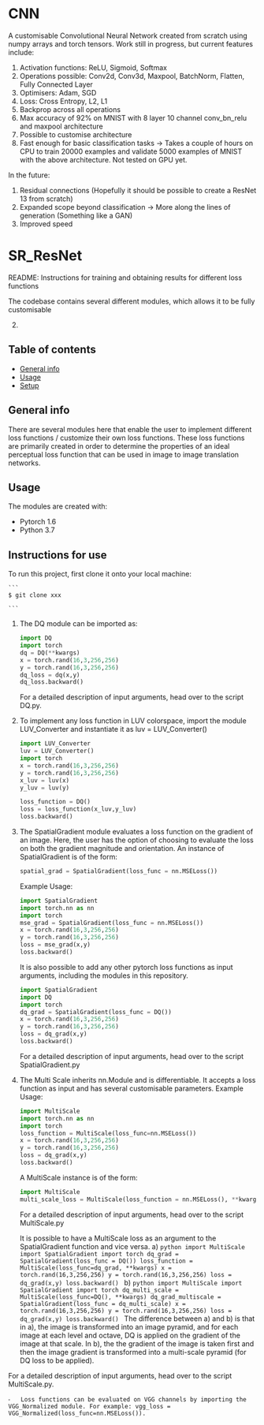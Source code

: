 # CNN
A customisable Convolutional Neural Network created from scratch using numpy arrays and torch tensors. Work still in progress, but current features include:
1) Activation functions: ReLU, Sigmoid, Softmax
2) Operations possible: Conv2d, Conv3d, Maxpool, BatchNorm, Flatten, Fully Connected Layer
3) Optimisers: Adam, SGD
4) Loss: Cross Entropy, L2, L1
5) Backprop across all operations
6) Max accuracy of 92% on MNIST with 8 layer 10 channel conv_bn_relu and maxpool architecture
7) Possible to customise architecture
8) Fast enough for basic classification tasks -> Takes a couple of hours on CPU to train 20000 examples and validate 5000 examples of MNIST with the above architecture. Not tested on GPU yet.

In the future:
1) Residual connections (Hopefully it should be possible to create a ResNet 13 from scratch)
2) Expanded scope beyond classification -> More along the lines of generation (Something like a GAN)
3) Improved speed


# SR_ResNet

README: Instructions for training and obtaining results for different loss functions

The codebase contains several different modules, which allows it to be fully customisable 
	
2) 
## Table of contents
* [General info](#general-info)
* [Usage](#usage)
* [Setup](#setup)

## General info
There are several modules here that enable the user to implement different loss functions / customize their own loss functions. These loss functions are primarily created in order to determine the properties of an ideal perceptual loss function that can be used in image to image translation networks.
	
## Usage
The modules are created with:
* Pytorch 1.6
* Python 3.7
	
## Instructions for use
To run this project, first clone it onto your local machine:

    ```
    $ git clone xxx

    ```
1) The DQ module can be imported as:
    ```python
    import DQ
    import torch
    dq = DQ(**kwargs)
    x = torch.rand(16,3,256,256)
    y = torch.rand(16,3,256,256)
    dq_loss = dq(x,y)
    dq_loss.backward()
    ```
    For a detailed description of input arguments, head over to the script DQ.py.

2) To implement any loss function in LUV colorspace, import the module LUV_Converter and instantiate it as luv = LUV_Converter()
     ```python
    import LUV_Converter
    luv = LUV_Converter()
    import torch
    x = torch.rand(16,3,256,256)
    y = torch.rand(16,3,256,256)
    x_luv = luv(x)
    y_luv = luv(y)
    
    loss_function = DQ()
    loss = loss_function(x_luv,y_luv)
    loss.backward()
    ```
3) The SpatialGradient module evaluates a loss function on the gradient of an image. Here, the user has the option of choosing to evaluate the loss on both the gradient magnitude and orientation. 
    An instance of SpatialGradient is of the form:
    
    ```python
    spatial_grad = SpatialGradient(loss_func = nn.MSELoss())
    ```
    Example Usage: 
    
    ```python
    import SpatialGradient
    import torch.nn as nn
    import torch
    mse_grad = SpatialGradient(loss_func = nn.MSELoss())
    x = torch.rand(16,3,256,256)
    y = torch.rand(16,3,256,256)
    loss = mse_grad(x,y)
    loss.backward()
    ```
    It is also possible to add any other pytorch loss functions as input arguments, including the modules in this repository.
     ```python
    import SpatialGradient
    import DQ
    import torch
    dq_grad = SpatialGradient(loss_func = DQ())
    x = torch.rand(16,3,256,256)
    y = torch.rand(16,3,256,256)
    loss = dq_grad(x,y)
    loss.backward()
    ```
    For a detailed description of input arguments, head over to the script SpatialGradient.py


4) The Multi Scale inherits nn.Module and is differentiable. It accepts a loss function as input and has several customisable parameters. Example Usage:
    ```python
    import MultiScale
    import torch.nn as nn
    import torch
    loss_function = MultiScale(loss_func=nn.MSELoss())
    x = torch.rand(16,3,256,256)
    y = torch.rand(16,3,256,256)
    loss = dq_grad(x,y)
    loss.backward()
    ```
    
    A MultiScale instance is of the form:
    ```python
    import MultiScale
    multi_scale_loss = MultiScale(loss_function = nn.MSELoss(), **kwargs)
    ```
    For a detailed description of input arguments, head over to the script MultiScale.py
    
   It is possible to have a MultiScale loss as an argument to the SpatialGradient function and vice versa. 
   a)
	   ```python
	    import MultiScale
	    import SpatialGradient
    	    import torch
	    dq_grad = SpatialGradient(loss_func = DQ())
	    loss_function = MultiScale(loss_func=dq_grad, **kwargs)
	    x = torch.rand(16,3,256,256)
	    y = torch.rand(16,3,256,256)
	    loss = dq_grad(x,y)
	    loss.backward()
	    ```
    b) 
	    ```python
	    import MultiScale
	    import SpatialGradient
	    import torch
	    dq_multi_scale = MultiScale(loss_func=DQ(), **kwargs)
	    dq_grad_multiscale = SpatialGradient(loss_func = dq_multi_scale)
	    x = torch.rand(16,3,256,256)
	    y = torch.rand(16,3,256,256)
	    loss = dq_grad(x,y)
	    loss.backward()
	    ```
    The difference between a) and b) is that in a), the image is transformed into an image pyramid, and for each image at each level and octave, DQ is applied on the gradient of the image at that scale. In b), the the gradient of the image is taken first and then the image gradient is transformed into a multi-scale pyramid (for DQ loss to be applied).
    
   
   
For a detailed description of input arguments, head over to the script MultiScale.py.

	⁃	Loss functions can be evaluated on VGG channels by importing the VGG_Normalized module. For example: vgg_loss = VGG_Normalized(loss_func=nn.MSELoss()). 


